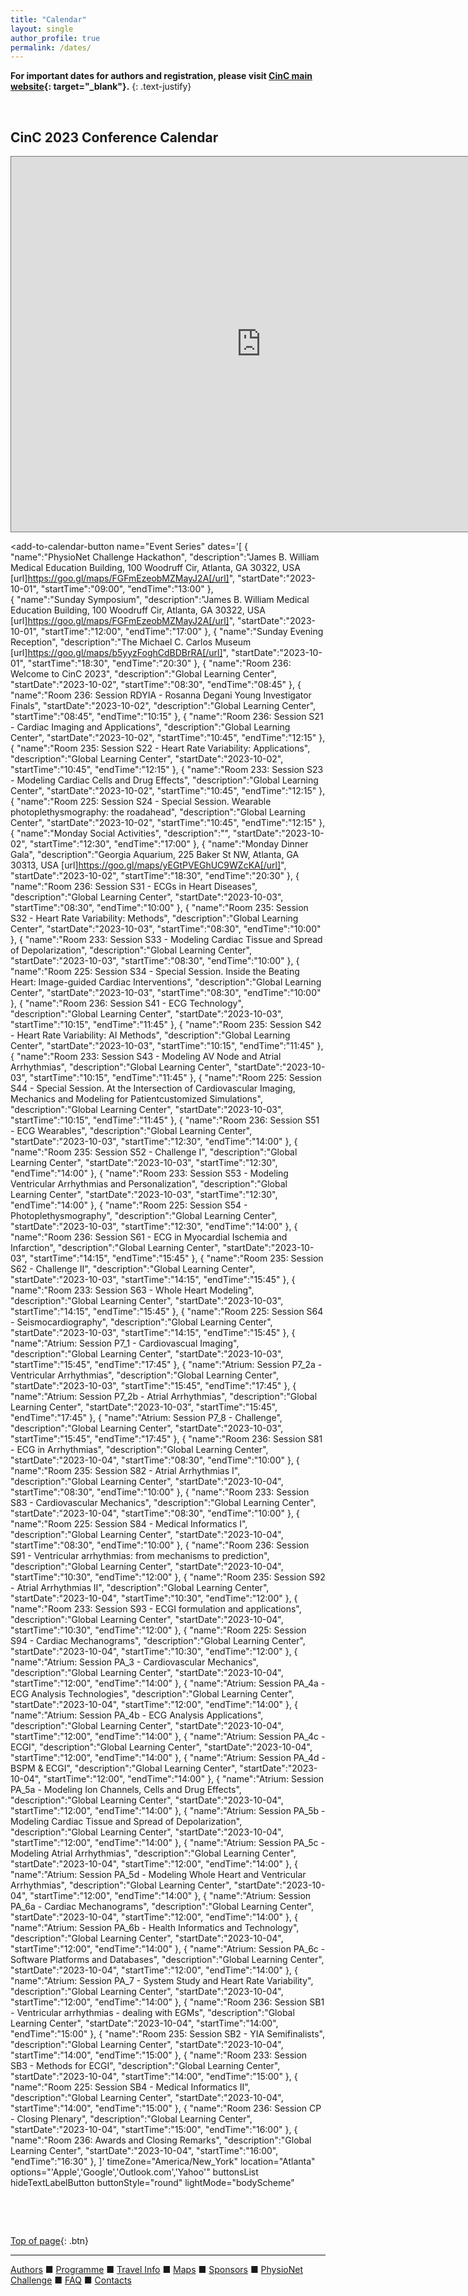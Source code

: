 ```yaml
---
title: "Calendar"
layout: single
author_profile: true
permalink: /dates/
---
```

<a name="top"></a>

**For important dates for authors and registration, please visit [CinC main website](https://cinc.org/inf_authors/){: target="_blank"}.** 
{: .text-justify}

&nbsp;

## CinC 2023 Conference Calendar

<iframe src="https://calendar.google.com/calendar/embed?height=600&wkst=1&bgcolor=%23ffffff&ctz=America%2FNew_York&dates=20231001/20231031&showCalendars=0&showNav=0&mode=AGENDA&src=Y19hYzE0Y2VkMWIyMWYyMDk3MzJhNTE4M2RjYzY0ZGE4MDQ2NWE0MmQ4OGI4OWZjOWYwM2RmZmM2NGRkNTJkZDMyQGdyb3VwLmNhbGVuZGFyLmdvb2dsZS5jb20&color=%234285F4" style="border:solid 1px #777" width="800" height="600" frameborder="0" scrolling="no"></iframe>

<script src="https://nam11.safelinks.protection.outlook.com/?url=https%3A%2F%2Fcdn.jsdelivr.net%2Fnpm%2Fadd-to-calendar-button%402&data=05%7C01%7Chyelyon.lee%40emory.edu%7Cfd729f0cad8949876c3a08db5d8054af%7Ce004fb9cb0a4424fbcd0322606d5df38%7C0%7C0%7C638206577984266219%7CUnknown%7CTWFpbGZsb3d8eyJWIjoiMC4wLjAwMDAiLCJQIjoiV2luMzIiLCJBTiI6Ik1haWwiLCJXVCI6Mn0%3D%7C3000%7C%7C%7C&sdata=%2BJmbzbIfkNXgglaFk5PvzZlz%2BzPdfaLwCyPM8s0lUVM%3D&reserved=0" async defer></script>


<add-to-calendar-button
  name="Event Series"
  dates='[
     {
      "name":"PhysioNet Challenge Hackathon",
      "description":"James B. William Medical Education Building, 100 Woodruff Cir, Atlanta, GA 30322, USA [url]https://goo.gl/maps/FGFmEzeobMZMayJ2A[/url]",
      "startDate":"2023-10-01",
      "startTime":"09:00",
      "endTime":"13:00"
    },    
     {
      "name":"Sunday Symposium",
      "description":"James B. William Medical Education Building, 100 Woodruff Cir, Atlanta, GA 30322, USA [url]https://goo.gl/maps/FGFmEzeobMZMayJ2A[/url]",
      "startDate":"2023-10-01",
      "startTime":"12:00",
      "endTime":"17:00"
    },
     {
      "name":"Sunday Evening Reception",
      "description":"The Michael C. Carlos Museum [url]https://goo.gl/maps/b5yyzFoghCdBDBrRA[/url]",
      "startDate":"2023-10-01",
      "startTime":"18:30",
      "endTime":"20:30"
    },
     {
      "name":"Room 236: Welcome to CinC 2023",
      "description":"Global Learning Center",
      "startDate":"2023-10-02",
      "startTime":"08:30",
      "endTime":"08:45"
    },
     {
      "name":"Room 236: Session RDYIA - Rosanna Degani Young Investigator Finals",
      "startDate":"2023-10-02",
      "description":"Global Learning Center",
      "startTime":"08:45",
      "endTime":"10:15"
    },
     {
      "name":"Room 236: Session S21 - Cardiac Imaging and Applications",
      "description":"Global Learning Center",
      "startDate":"2023-10-02",
      "startTime":"10:45",
      "endTime":"12:15"
    },
     {
      "name":"Room 235: Session S22 - Heart Rate Variability: Applications",
      "description":"Global Learning Center",
      "startDate":"2023-10-02",
      "startTime":"10:45",
      "endTime":"12:15"
    },
     {
      "name":"Room 233: Session S23 - Modeling Cardiac Cells and Drug Effects",
      "description":"Global Learning Center",
      "startDate":"2023-10-02",
      "startTime":"10:45",
      "endTime":"12:15"
    },
     {
      "name":"Room 225: Session S24 - Special Session. Wearable photoplethysmography: the roadahead",
      "description":"Global Learning Center",
      "startDate":"2023-10-02",
      "startTime":"10:45",
      "endTime":"12:15"
    },
     {
      "name":"Monday Social Activities",
      "description":"",
      "startDate":"2023-10-02",
      "startTime":"12:30",
      "endTime":"17:00"
    },
     {
      "name":"Monday Dinner Gala",
      "description":"Georgia Aquarium, 225 Baker St NW, Atlanta, GA 30313, USA [url]https://goo.gl/maps/yEGtPVEGhUC9WZcKA[/url]",
      "startDate":"2023-10-02",
      "startTime":"18:30",
      "endTime":"20:30"
    },
     {
      "name":"Room 236: Session S31 - ECGs in Heart Diseases",
      "description":"Global Learning Center",
      "startDate":"2023-10-03",
      "startTime":"08:30",
      "endTime":"10:00"
    },
     {
      "name":"Room 235: Session S32 - Heart Rate Variability: Methods",
      "description":"Global Learning Center",
      "startDate":"2023-10-03",
      "startTime":"08:30",
      "endTime":"10:00"
    },
     {
      "name":"Room 233: Session S33 - Modeling Cardiac Tissue and Spread of Depolarization",
      "description":"Global Learning Center",
      "startDate":"2023-10-03",
      "startTime":"08:30",
      "endTime":"10:00"
    },
     {
      "name":"Room 225: Session S34 - Special Session. Inside the Beating Heart: Image-guided Cardiac Interventions",
      "description":"Global Learning Center",
      "startDate":"2023-10-03",
      "startTime":"08:30",
      "endTime":"10:00"
    },
     {
      "name":"Room 236: Session S41 - ECG Technology",
      "description":"Global Learning Center",
      "startDate":"2023-10-03",
      "startTime":"10:15",
      "endTime":"11:45"
    },
     {
      "name":"Room 235: Session S42 - Heart Rate Variability: AI Methods",
      "description":"Global Learning Center",
      "startDate":"2023-10-03",
      "startTime":"10:15",
      "endTime":"11:45"
    },
     {
      "name":"Room 233: Session S43 - Modeling AV Node and Atrial Arrhythmias",
      "description":"Global Learning Center",
      "startDate":"2023-10-03",
      "startTime":"10:15",
      "endTime":"11:45"
    },
     {
      "name":"Room 225: Session S44 - Special Session. At the Intersection of Cardiovascular Imaging, Mechanics and Modeling for Patientcustomized Simulations",
      "description":"Global Learning Center",
      "startDate":"2023-10-03",
      "startTime":"10:15",
      "endTime":"11:45"
    },
     {
      "name":"Room 236: Session S51 - ECG Wearables",
      "description":"Global Learning Center",
      "startDate":"2023-10-03",
      "startTime":"12:30",
      "endTime":"14:00"
    },
     {
      "name":"Room 235: Session S52 - Challenge I",
      "description":"Global Learning Center",
      "startDate":"2023-10-03",
      "startTime":"12:30",
      "endTime":"14:00"
    },
     {
      "name":"Room 233: Session S53 - Modeling Ventricular Arrhythmias and Personalization",
      "description":"Global Learning Center",
      "startDate":"2023-10-03",
      "startTime":"12:30",
      "endTime":"14:00"
    },
     {
      "name":"Room 225: Session S54 - Photoplethysmography",
      "description":"Global Learning Center",
      "startDate":"2023-10-03",
      "startTime":"12:30",
      "endTime":"14:00"
    },
     {
      "name":"Room 236: Session S61 - ECG in Myocardial Ischemia and Infarction",
      "description":"Global Learning Center",
      "startDate":"2023-10-03",
      "startTime":"14:15",
      "endTime":"15:45"
    },
     {
      "name":"Room 235: Session S62 - Challenge II",
      "description":"Global Learning Center",
      "startDate":"2023-10-03",
      "startTime":"14:15",
      "endTime":"15:45"
    },
     {
      "name":"Room 233: Session S63 - Whole Heart Modeling",
      "description":"Global Learning Center",
      "startDate":"2023-10-03",
      "startTime":"14:15",
      "endTime":"15:45"
    },
     {
      "name":"Room 225: Session S64 - Seismocardiography",
      "description":"Global Learning Center",
      "startDate":"2023-10-03",
      "startTime":"14:15",
      "endTime":"15:45"
    },
     {
      "name":"Atrium: Session P7_1 - Cardiovascual Imaging",
      "description":"Global Learning Center",
      "startDate":"2023-10-03",
      "startTime":"15:45",
      "endTime":"17:45"
    },
     {
      "name":"Atrium: Session P7_2a - Ventricular Arrhythmias",
      "description":"Global Learning Center",
      "startDate":"2023-10-03",
      "startTime":"15:45",
      "endTime":"17:45"
    },
     {
      "name":"Atrium: Session P7_2b - Atrial Arrhythmias",
      "description":"Global Learning Center",
      "startDate":"2023-10-03",
      "startTime":"15:45",
      "endTime":"17:45"
    },
     {
      "name":"Atrium: Session P7_8 - Challenge",
      "description":"Global Learning Center",
      "startDate":"2023-10-03",
      "startTime":"15:45",
      "endTime":"17:45"
    },
     {
      "name":"Room 236: Session S81 - ECG in Arrhythmias",
      "description":"Global Learning Center",
      "startDate":"2023-10-04",
      "startTime":"08:30",
      "endTime":"10:00"
    },
     {
      "name":"Room 235: Session S82 - Atrial Arrhythmias I",
      "description":"Global Learning Center",
      "startDate":"2023-10-04",
      "startTime":"08:30",
      "endTime":"10:00"
    },
     {
      "name":"Room 233: Session S83 - Cardiovascular Mechanics",
      "description":"Global Learning Center",
      "startDate":"2023-10-04",
      "startTime":"08:30",
      "endTime":"10:00"
    },
     {
      "name":"Room 225: Session S84 - Medical Informatics I",
      "description":"Global Learning Center",
      "startDate":"2023-10-04",
      "startTime":"08:30",
      "endTime":"10:00"
    },
     {
      "name":"Room 236: Session S91 - Ventricular arrhythmias: from mechanisms to prediction",
      "description":"Global Learning Center",
      "startDate":"2023-10-04",
      "startTime":"10:30",
      "endTime":"12:00"
    },
     {
      "name":"Room 235: Session S92 - Atrial Arrhythmias II",
      "description":"Global Learning Center",
      "startDate":"2023-10-04",
      "startTime":"10:30",
      "endTime":"12:00"
    },
     {
      "name":"Room 233: Session S93 - ECGI formulation and applications",
      "description":"Global Learning Center",
      "startDate":"2023-10-04",
      "startTime":"10:30",
      "endTime":"12:00"
    },
     {
      "name":"Room 225: Session S94 - Cardiac Mechanograms",
      "description":"Global Learning Center",
      "startDate":"2023-10-04",
      "startTime":"10:30",
      "endTime":"12:00"
    },
     {
      "name":"Atrium: Session PA_3 - Cardiovascular Mechanics",
      "description":"Global Learning Center",
      "startDate":"2023-10-04",
      "startTime":"12:00",
      "endTime":"14:00"
    },
     {
      "name":"Atrium: Session PA_4a - ECG Analysis Technologies",
      "description":"Global Learning Center",
      "startDate":"2023-10-04",
      "startTime":"12:00",
      "endTime":"14:00"
    },
     {
      "name":"Atrium: Session PA_4b - ECG Analysis Applications",
      "description":"Global Learning Center",
      "startDate":"2023-10-04",
      "startTime":"12:00",
      "endTime":"14:00"
    },
     {
      "name":"Atrium: Session PA_4c - ECGI",
      "description":"Global Learning Center",
      "startDate":"2023-10-04",
      "startTime":"12:00",
      "endTime":"14:00"
    },
     {
      "name":"Atrium: Session PA_4d - BSPM & ECGI",
      "description":"Global Learning Center",
      "startDate":"2023-10-04",
      "startTime":"12:00",
      "endTime":"14:00"
    },
     {
      "name":"Atrium: Session PA_5a - Modeling Ion Channels, Cells and Drug Effects",
      "description":"Global Learning Center",
      "startDate":"2023-10-04",
      "startTime":"12:00",
      "endTime":"14:00"
    },
     {
      "name":"Atrium: Session PA_5b - Modeling Cardiac Tissue and Spread of Depolarization",
      "description":"Global Learning Center",
      "startDate":"2023-10-04",
      "startTime":"12:00",
      "endTime":"14:00"
    },
     {
      "name":"Atrium: Session PA_5c - Modeling Atrial Arrhythmias",
      "description":"Global Learning Center",
      "startDate":"2023-10-04",
      "startTime":"12:00",
      "endTime":"14:00"
    },
     {
      "name":"Atrium: Session PA_5d - Modeling Whole Heart and Ventricular Arrhythmias",
      "description":"Global Learning Center",
      "startDate":"2023-10-04",
      "startTime":"12:00",
      "endTime":"14:00"
    },
     {
      "name":"Atrium: Session PA_6a - Cardiac Mechanograms",
      "description":"Global Learning Center",
      "startDate":"2023-10-04",
      "startTime":"12:00",
      "endTime":"14:00"
    },
     {
      "name":"Atrium: Session PA_6b - Health Informatics and Technology",
      "description":"Global Learning Center",
      "startDate":"2023-10-04",
      "startTime":"12:00",
      "endTime":"14:00"
    },
     {
      "name":"Atrium: Session PA_6c - Software Platforms and Databases",
      "description":"Global Learning Center",
      "startDate":"2023-10-04",
      "startTime":"12:00",
      "endTime":"14:00"
    },
     {
      "name":"Atrium: Session PA_7 - System Study and Heart Rate Variability",
      "description":"Global Learning Center",
      "startDate":"2023-10-04",
      "startTime":"12:00",
      "endTime":"14:00"
    },
     {
      "name":"Room 236: Session SB1 - Ventricular arrhythmias - dealing with EGMs",
      "description":"Global Learning Center",
      "startDate":"2023-10-04",
      "startTime":"14:00",
      "endTime":"15:00"
    },
     {
      "name":"Room 235: Session SB2 - YIA Semifinalists",
      "description":"Global Learning Center",
      "startDate":"2023-10-04",
      "startTime":"14:00",
      "endTime":"15:00"
    },
     {
      "name":"Room 233: Session SB3 - Methods for ECGI",
      "description":"Global Learning Center",
      "startDate":"2023-10-04",
      "startTime":"14:00",
      "endTime":"15:00"
    },
     {
      "name":"Room 225: Session SB4 - Medical Informatics II",
      "description":"Global Learning Center",
      "startDate":"2023-10-04",
      "startTime":"14:00",
      "endTime":"15:00"
    },
     {
      "name":"Room 236: Session CP - Closing Plenary",
      "description":"Global Learning Center",
      "startDate":"2023-10-04",
      "startTime":"15:00",
      "endTime":"16:00"
    },
     {
      "name":"Room 236: Awards and Closing Remarks",
      "description":"Global Learning Center",
      "startDate":"2023-10-04",
      "startTime":"16:00",
      "endTime":"16:30"
    },
  ]'
  timeZone="America/New_York"
  location="Atlanta"
  options="'Apple','Google','Outlook.com','Yahoo'"
  buttonsList
  hideTextLabelButton
  buttonStyle="round"
  lightMode="bodyScheme"
></add-to-calendar-button>


&nbsp;

&nbsp;

[Top of page](#top){: .btn}

---
[Authors](../authors) &#9632; [Programme](../programme/) &#9632; [Travel Info](../travel/) &#9632; [Maps](../map) &#9632; [Sponsors](../sponsors/) &#9632; [PhysioNet Challenge](../challenge/) &#9632; [FAQ](../faq/) &#9632; [Contacts](../contact/)